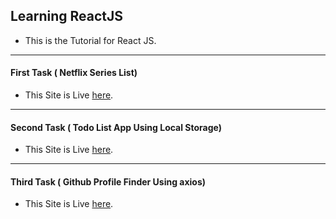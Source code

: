 ## Learning ReactJS

* This is the Tutorial for React JS.
---
#### First Task ( Netflix Series List)
* This Site is Live [here](https://jovial-raman-8b81cb.netlify.app/).
---
#### Second Task ( Todo List App Using Local Storage)
* This Site is Live [here](https://ecstatic-clarke-0cfe41.netlify.app/).
---
#### Third Task ( Github Profile Finder Using axios)
* This Site is Live [here](https://keen-heyrovsky-4203d6.netlify.app/).